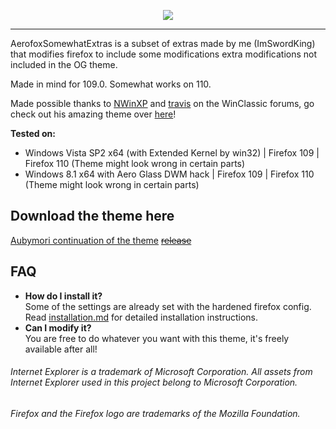 <p align="center">
  <img src="https://github.com/NWinXP/Aerofox/blob/main/images/aerofox_project_logo-small.png" />
</p>

---
AerofoxSomewhatExtras is a subset of extras made by me (ImSwordKing) that modifies firefox to include some modifications extra modifications not included in the OG theme.

Made in mind for 109.0. Somewhat works on 110.

Made possible thanks to [NWinXP](https://github.com/NWinXP/Aerofox) and [travis](https://github.com/travy-patty) on the WinClassic forums, go check out his amazing theme over [here](https://winclassic.boards.net/thread/1524/07fox-internet-explorer-mozilla-firefox "here")!

**Tested on:**  
- Windows Vista SP2 x64 (with Extended Kernel by win32) | Firefox 109 | Firefox 110 (Theme might look wrong in certain parts)
- Windows 8.1 x64 with Aero Glass DWM hack | Firefox 109 | Firefox 110 (Theme might look wrong in certain parts)

## Download the theme here
[Aubymori continuation of the theme](https://github.com/aubymori/AerofoxContinued)
~~[release](https://github.com/NWinXP/Aerofox/releases)~~

## FAQ
- **How do I install it?**  
Some of the settings are already set with the hardened firefox config.
Read [installation.md](https://github.com/NWinXP/Aerofox/blob/main/installation.md "installation.md") for detailed installation instructions.
- **Can I modify it?**  
You are free to do whatever you want with this theme, it's freely available after all!

###### Internet Explorer is a trademark of Microsoft Corporation. All assets from Internet Explorer used in this project belong to Microsoft Corporation.    
###### Firefox and the Firefox logo are trademarks of the Mozilla Foundation.